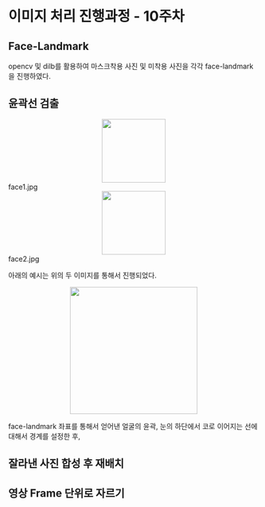 # 이미지 처리 진행과정 - 10주차

## Face-Landmark
opencv 및 dilb를 활용하여 마스크착용 사진 및 미착용 사진을 각각 face-landmark을 진행하였다.

## 윤곽선 검출
<center><img src="https://user-images.githubusercontent.com/80964083/117542634-66995b80-b054-11eb-8935-dbb561badfee.png" width="128" height="128"></center>
face1.jpg
<center><img src="https://user-images.githubusercontent.com/80964083/117542700-a2342580-b054-11eb-9a9b-5ce92aed5613.png" width="128" height="128"></center>
face2.jpg


아래의 예시는 위의 두 이미지를 통해서 진행되었다.
<center><img src="https://user-images.githubusercontent.com/80964083/117543134-7fa30c00-b056-11eb-8808-2e307355e546.png" width="256" height="256"></center>

face-landmark 좌표를 통해서 얻어낸 얼굴의 윤곽, 눈의 하단에서 코로 이어지는 선에 대해서 경계를 설정한 후, 

## 잘라낸 사진 합성 후 재배치

## 영상 Frame 단위로 자르기
